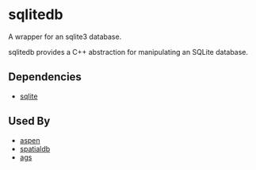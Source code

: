 # sqlitedb
A wrapper for an sqlite3 database.

sqlitedb provides a C++ abstraction for manipulating an SQLite database.

## Dependencies
 * [sqlite](https://www.sqlite.org/)
 
## Used By
 * [aspen](https://github.com/ncareol/aspen)
 * [spatialdb](https://github.com/ncareol/spatialdb)
 * [ags](https://github.com/ncareol/ags)
